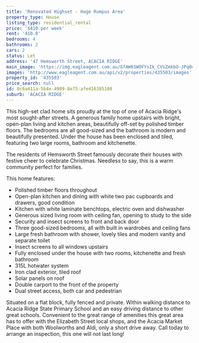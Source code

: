 ```yaml
---
title: 'Renovated Highset - Huge Rumpus Area'
property_type: House
listing_type: residential_rental
price: '$410 per week'
rent: '410.0'
bedrooms: 4
bathrooms: 2
cars: 2
status: Let
address: '47 Hemsworth Street, ACACIA RIDGE'
main_image: 'https://img.eagleagent.com.au/GfAW6SWOFYsIk_CVsZmkbO-JPq0=/1280x854/smart/https://s3-us-west-2.amazonaws.com/eagleagent-orig/images/6824997/422745910-image-M.jpg'
images: 'http://www.eagleagent.com.au/api/v2/properties/435503/images'
property_id: '435503'
price_search: null
id: 0c6a411a-5b4e-4989-8e75-afe416385108
suburb: 'ACACIA RIDGE'
---
```

This high-set clad home sits proudly at the top of one of Acacia Ridge's most sought-after streets. A generous family home upstairs with bright, open-plan living and kitchen areas, beautifully off-set by polished timber floors. The bedrooms are all good-sized and the bathroom is modern and beautifully presented. Under the house has been enclosed and tiled, featuring two large rooms, bathroom and kitchenette.

The residents of Hemsworth Street famously decorate their houses with festive cheer to celebrate Christmas. Needless to say, this is a warm community perfect for families.

This home features:

*  Polished timber floors throughout
*  Open-plan kitchen and dining with white two pac cupboards and drawers, good condition
*  Kitchen with white laminate benchtops, electric oven and dishwasher
*  Generous sized living room with ceiling fan, opening to study to the side
*  Security and insect screens to front and back door
*  Three good-sized bedrooms, all with built in wardrobes and ceiling fans
*  Large fresh bathroom with shower, lovely tiles and modern vanity and separate toilet
*  Insect screens to all windows upstairs
*  Fully enclosed under the house with two rooms, kitchenette and fresh bathroom
*  315L hotwater system
*  Iron clad exterior, tiled roof
*  Solar panels on roof
*  Double carport to the front of the property
*  Dual street access, both car and pedestrian

Situated on a flat block, fully fenced and private. Within walking distance to Acacia Ridge State Primary School and an easy driving distance to other great schools. Convenient to the great range of amenities this great area has to offer with the Elizabeth Street local shops, and the Acacia Market Place with both Woolworths and Aldi, only a short drive away. Call today to arrange an inspection, this one will not last long!